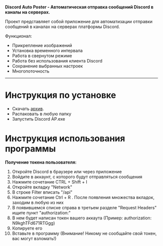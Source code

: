 __Discord Auto Poster - Автоматическая отправка сообщений Discord в каналы на серверах.__

Проект представляет собой приложение для автоматизации отправки сообщений в каналах на серверах платформы Discord. 

Функционал:
- Прикрепление изображений
- Установка временного интервала
- Работа в свернутом режиме
- Работа без использования клиента Discord
- Сохранение выбранных настроек
- Многопоточность

----------
# Инструкция по установке

- Скачать [архив](https://drive.google.com/drive/folders/1ylcyd8_lVC4iz7J-4HgnHDgyzDTa3e8f?usp=drive_link).
- Распаковать в любую папку
- Запустить Discord AP.exe

# Инструкция использования программы
__Получение токена пользователя:__
1. Откройте Discord в браузере или через приложение
2. Войдите в аккаунт, с которого будут отправляться сообщения
3. Нажмите сочетание CTRL + Shift + I
4. Откройте вкладку "Network"
5. В строке Filter вписать "/api"
6. Нажмите сочетание Ctrl + R . После появления множества вкладок, заходим в любую из них
7. В появившемся списке справа в третьем разделе "Request Headers" ищите пункт "authorization:"
8. В нем будет написан токен вашего аккаута (Пример: authorization: N9kghTFd671RTGgg)
9. Копируете его
10. Вставьте в программу (Внимание! Никому не сообщайте свой токен, вас могут взломать!)
